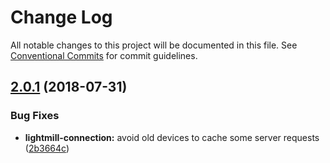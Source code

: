# Change Log

All notable changes to this project will be documented in this file.
See [Conventional Commits](https://conventionalcommits.org) for commit guidelines.

<a name="2.0.1"></a>
## [2.0.1](https://github.com/QuentinRoy/lightmill-js/compare/v2.0.0...v2.0.1) (2018-07-31)


### Bug Fixes

* **lightmill-connection:** avoid old devices to cache some server requests ([2b3664c](https://github.com/QuentinRoy/lightmill-js/commit/2b3664c))
